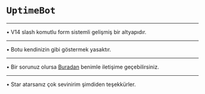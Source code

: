 # ```UptimeBot```
___
• V14 slash komutlu form sistemli gelişmiş bir altyapıdır.
___ 
• Botu kendinizin gibi göstermek yasaktır. 
___
• Bir sorunuz olursa [Buradan](https://discord.com/users/1146450370218950666) benimle iletişime geçebilirsiniz.
___
• Star atarsanız çok sevinirim şimdiden teşekkürler.
